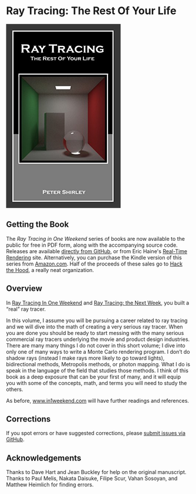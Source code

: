 Ray Tracing: The Rest Of Your Life
====================================================================================================

![Ray Tracing: The Rest Of Your Life](./RTRestOfYourLife.jpg)

Getting the Book
-----------------
The _Ray Tracing in One Weekend_ series of books are now available to the public for free in PDF
form, along with the accompanying source code. Releases are available [directly from GitHub], or
from Eric Haine's [Real-Time Rendering] site. Alternatively, you can purchase the Kindle version of
this series from [Amazon.com]. Half of the proceeds of these sales go to [Hack the Hood], a really
neat organization.

Overview
---------
In [Ray Tracing In One Weekend] and [Ray Tracing: the Next Week], you built a “real” ray tracer.

In this volume, I assume you will be pursuing a career related to ray tracing and we will dive
into the math of creating a very serious ray tracer. When you are done you should be ready to
start messing with the many serious commercial ray tracers underlying the movie and product
design industries. There are many many things I do not cover in this short volume; I dive into
only one of many ways to write a Monte Carlo rendering program. I don’t do shadow rays
(instead I make rays more likely to go toward lights), bidirectional methods, Metropolis
methods, or photon mapping. What I do is speak in the language of the field that studies
those methods. I think of this book as a deep exposure that can be your first of many, and it
will equip you with some of the concepts, math, and terms you will need to study the others.

As before, www.in1weekend.com will have further readings and references.

## Corrections
If you spot errors or have suggested corrections, please [submit issues via GitHub].

Acknowledgements
-----------------
Thanks to Dave Hart and Jean Buckley for help on the original manuscript. Thanks to Paul Melis,
Nakata Daisuke, Filipe Scur, Vahan Sosoyan, and Matthew Heimlich for finding errors.



[Amazon.com]:                 https://amazon.com/dp/B01DN58P8C
[directly from GitHub]:       https://github.com/petershirley/raytracingtherestofyourlife/releases/
[Hack the Hood]:              http://www.hackthehood.org
[Ray Tracing In One Weekend]: https://github.com/petershirley/raytracinginoneweekend
[Ray Tracing: The Next Week]: https://github.com/petershirley/raytracingthenextweek
[Real-Time Rendering]:        http://www.realtimerendering.com/#books-small-table
[submit issues via GitHub]:   https://github.com/petershirley/raytracingtherestofyourlife/issues/
